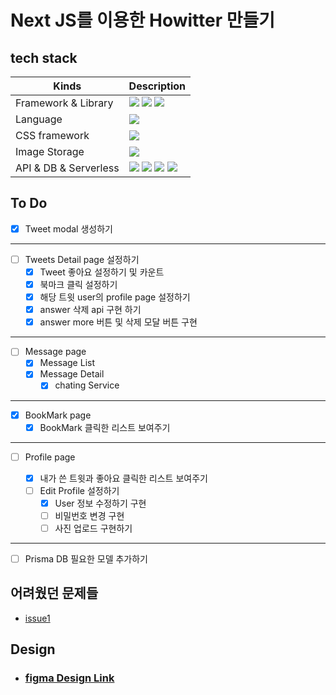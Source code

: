 # Next JS를 이용한 Howitter 만들기

## tech stack

| Kinds                 | Description                                                                                                                                                                                                                                                                                                                                                                                                                           |
| --------------------- | ------------------------------------------------------------------------------------------------------------------------------------------------------------------------------------------------------------------------------------------------------------------------------------------------------------------------------------------------------------------------------------------------------------------------------------- |
| Framework & Library   | <img src="https://img.shields.io/badge/Next.js-000000?style=for-the-badge&logo=Next.js&logoColor=white" /> <img src="https://img.shields.io/badge/react-61DAFB?style=for-the-badge&logo=react&logoColor=black" /> <img src="https://img.shields.io/badge/react hook form-EC5990?style=for-the-badge&logo=react hook form&logoColor=white" />                                                                                          |
| Language              | <img src="https://img.shields.io/badge/typescript-3178C6?style=for-the-badge&logo=typescript&logoColor=white" />                                                                                                                                                                                                                                                                                                                      |
| CSS framework         | <img src="https://img.shields.io/badge/tailwind CSS-06B6D4?style=for-the-badge&logo=tailwindcss&logoColor=white" />                                                                                                                                                                                                                                                                                                                   |
| Image Storage         | <img src="https://img.shields.io/badge/firebase-FFCA28?style=for-the-badge&logo=firebase&logoColor=111111">                                                                                                                                                                                                                                                                                                                           |
| API & DB & Serverless | <img src="https://img.shields.io/badge/prisma-2D3748?style=for-the-badge&logo=prisma&logoColor=white" /> <img src="https://img.shields.io/badge/PlanetScale-000000?style=for-the-badge&logo=PlanetScale&logoColor=white" /> <img src="https://img.shields.io/badge/SWR-000000?style=for-the-badge&logo=swr&logoColor=white" /> <img src="https://img.shields.io/badge/mysql-4479A1?style=for-the-badge&logo=mysql&logoColor=white" /> |

## To Do

- [x] Tweet modal 생성하기

---

- [ ] Tweets Detail page 설정하기
  - [x] Tweet 좋아요 설정하기 및 카운트
  - [x] 북마크 클릭 설정하기
  - [x] 해당 트윗 user의 profile page 설정하기
  - [x] answer 삭제 api 구현 하기
  - [x] answer more 버튼 및 삭제 모달 버튼 구현

---

- [ ] Message page
  - [x] Message List
  - [x] Message Detail
    - [x] chating Service

---

- [x] BookMark page
  - [x] BookMark 클릭한 리스트 보여주기

---

- [ ] Profile page

  - [x] 내가 쓴 트윗과 좋아요 클릭한 리스트 보여주기
  - [ ] Edit Profile 설정하기
    - [x] User 정보 수정하기 구현
    - [ ] 비밀번호 변경 구현
    - [ ] 사진 업로드 구현하기

---

- [ ] Prisma DB 필요한 모델 추가하기

## 어려웠던 문제들

- [issue1](https://github.com/lhk3337/toy-nextjs-twt/issues/3)

## Design

- ### [figma Design Link](https://www.figma.com/file/EpLzVjzxkTfxvqFc3CzMow/twt?node-id=0%3A1)
